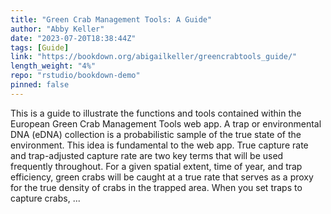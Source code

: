 ```yaml
---
title: "Green Crab Management Tools: A Guide"
author: "Abby Keller"
date: "2023-07-20T18:38:44Z"
tags: [Guide]
link: "https://bookdown.org/abigailkeller/greencrabtools_guide/"
length_weight: "4%"
repo: "rstudio/bookdown-demo"
pinned: false
---
```


This is a guide to illustrate the functions and tools contained within the European Green Crab Management Tools web app. A trap or environmental DNA (eDNA) collection is a probabilistic sample of the true state of the environment. This idea is fundamental to the web app. True capture rate and trap-adjusted capture rate are two key terms that will be used frequently throughout. For a given spatial extent, time of year, and trap efficiency, green crabs will be caught at a true rate that serves as a proxy for the true density of crabs in the trapped area. When you set traps to capture crabs, ...
